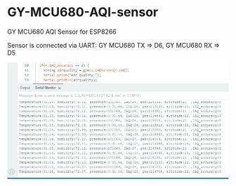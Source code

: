 # GY-MCU680-AQI-sensor
GY MCU680 AQI Sensor for ESP8266

Sensor is connected via UART: GY MCU680 TX => D6, GY MCU680 RX => D5

![ALT TEXT](https://github.com/kakopappa/GY-MCU680-AQI-sensor/blob/main/assets/Screenshot%202023-09-14%20085207.png)
